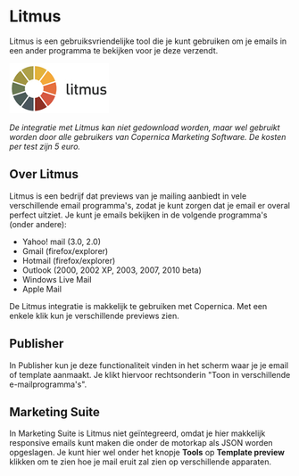 # Litmus

Litmus is een gebruiksvriendelijke tool die je kunt gebruiken om je emails 
in een ander programma te bekijken voor je deze verzendt.

![litmus logo](../images/litmus-logo.png)

*De integratie met Litmus kan niet gedownload worden, maar wel gebruikt 
worden door alle gebruikers van Copernica Marketing Software. De kosten 
per test zijn 5 euro.*

## Over Litmus

Litmus is een bedrijf dat previews van je mailing aanbiedt in vele 
verschillende email programma's, zodat je kunt zorgen dat je email 
er overal perfect uitziet. Je kunt je emails bekijken in de volgende programma's (onder andere):

-   Yahoo! mail (3.0, 2.0)
-   Gmail (firefox/explorer)
-   Hotmail (firefox/explorer)
-   Outlook (2000, 2002 XP, 2003, 2007, 2010 beta)
-   Windows Live Mail
-   Apple Mail

De Litmus integratie is makkelijk te gebruiken met Copernica. Met een enkele 
klik kun je verschillende previews zien.

## Publisher

In Publisher kun je deze functionaliteit vinden in het scherm 
waar je je email of template aanmaakt. Je klikt hiervoor rechtsonderin 
"Toon in verschillende e-mailprogramma's".

## Marketing Suite

In Marketing Suite is Litmus niet geïntegreerd, omdat je hier makkelijk 
responsive emails kunt maken die onder de motorkap als JSON worden opgeslagen. 
Je kunt hier wel onder het knopje **Tools** op **Template preview** klikken 
om te zien hoe je mail eruit zal zien op verschillende apparaten.
